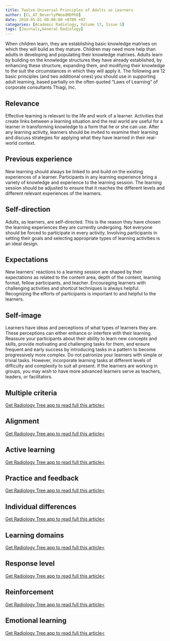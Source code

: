 ```yaml
---
title: Twelve Universal Principles of Adults as Learners
author: [CL_AT_BeverlyPWoodMDPhD]
date: 2010-05-01 00:00:00 +0700 +07
categories: [Academic Radiology, Volume 17, Issue 5]
tags: [Journals,General Radiology]
---
```

When children learn, they are establishing basic knowledge matrixes on which they will build as they mature. Children may need more help than adults in developing and populating their knowledge matrixes. Adults learn by building on the knowledge structures they have already established, by enhancing these structure, expanding them, and modifying their knowledge to the suit the circumstances in which they will apply it. The following are 12 basic principles (and two additional ones) you should use in supporting adult learning, based partially on the often quoted “Laws of Learning” of corporate consultants Thiagi, Inc.

## Relevance

Effective learning is relevant to the life and work of a learner. Activities that create links between a learning situation and the real world are useful for a learner in transforming knowledge to a form that he or she can use. After any learning activity, learners should be invited to examine their learning and discuss strategies for applying what they have learned in their real-world context.

## Previous experience

New learning should always be linked to and build on the existing experiences of a learner. Participants in any learning experience bring a variety of knowledge and experience to the learning session. The learning session should be adjusted to ensure that it reaches the different levels and different relevant experiences of the learners.

## Self-direction

Adults, as learners, are self-directed. This is the reason they have chosen the learning experiences they are currently undergoing. Not everyone should be forced to participate in every activity. Involving participants in setting their goals and selecting appropriate types of learning activities is an ideal design.

## Expectations

New learners' reactions to a learning session are shaped by their expectations as related to the content area, depth of the content, learning format, fellow participants, and teacher. Encouraging learners with challenging activities and shortcut techniques is always helpful. Recognizing the efforts of participants is important to and helpful to the learners.

## Self-image

Learners have ideas and perceptions of what types of learners they are. These perceptions can either enhance or interfere with their learning. Reassure your participants about their ability to learn new concepts and skills, provide motivating and challenging tasks for them, and ensure frequent and early success by introducing tasks in a pattern to become progressively more complex. Do not patronize your learners with simple or trivial tasks. However, incorporate learning tasks at different levels of difficulty and complexity to suit all present. If the learners are working in groups, you may wish to have more advanced learners serve as teachers, leaders, or facilitators.

## Multiple criteria

[Get Radiology Tree app to read full this article<](https://clinicalpub.com/app)

## Alignment

[Get Radiology Tree app to read full this article<](https://clinicalpub.com/app)

## Active learning

[Get Radiology Tree app to read full this article<](https://clinicalpub.com/app)

## Practice and feedback

[Get Radiology Tree app to read full this article<](https://clinicalpub.com/app)

## Individual differences

[Get Radiology Tree app to read full this article<](https://clinicalpub.com/app)

## Learning domains

[Get Radiology Tree app to read full this article<](https://clinicalpub.com/app)

## Response level

[Get Radiology Tree app to read full this article<](https://clinicalpub.com/app)

## Reinforcement

[Get Radiology Tree app to read full this article<](https://clinicalpub.com/app)

## Emotional learning

[Get Radiology Tree app to read full this article<](https://clinicalpub.com/app)